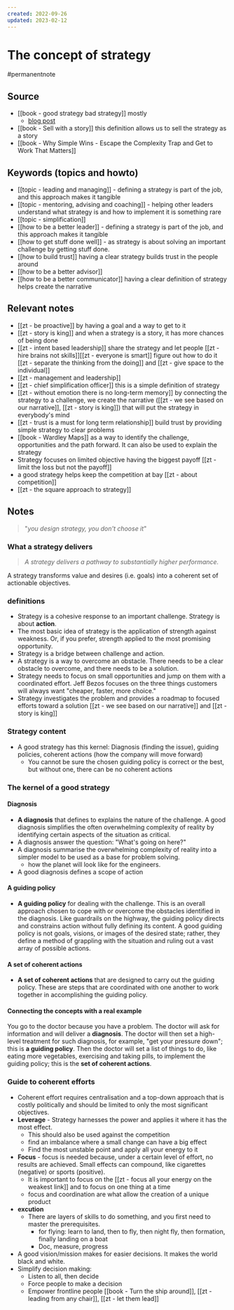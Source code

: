 ```yaml
---
created: 2022-09-26
updated: 2023-02-12
---
```

# The concept of strategy

#permanentnote

## Source
- [[book - good strategy bad strategy]] mostly
	- [blog post](https://medium.com/mbreads/good-strategy-bad-strategy-b37b2563a4a3)
- [[book - Sell with a story]] this definition allows us to sell the strategy as a story
- [[book - Why Simple Wins - Escape the Complexity Trap and Get to Work That Matters]]

## Keywords (topics and howto)
- [[topic - leading and managing]] - defining a strategy is part of the job, and this approach makes it tangible
- [[topic - mentoring, advising and coaching]] - helping other leaders understand what strategy is and how to implement it is something rare
- [[topic - simplification]]
- [[how to be a better leader]] - defining a strategy is part of the job, and this approach makes it tangible
- [[how to get stuff done well]] - as strategy is about solving an important challenge by getting stuff done. 
- [[how to build trust]] having a clear strategy builds trust in the people around 
- [[how to be a better advisor]]
- [[how to be a better communicator]] having a clear definition of strategy helps create the narrative

## Relevant notes
- [[zt - be proactive]] by having a goal and a way to get to it
- [[zt - story is king]] and when a strategy is a story, it has more chances of being done
- [[zt - intent based leadership]] share the strategy and let people [[zt - hire brains not skills]][[zt - everyone is smart]] figure out how to do it [[zt - separate the thinking from the doing]] and [[zt - give space to the individual]]
- [[zt - management and leadership]]
- [[zt - chief simplification officer]] this is a simple definition of strategy
- [[zt - without emotion there is no long-term memory]] by connecting the strategy to a challenge, we create the narrative ([[zt - we see based on our narrative]], [[zt - story is king]]) that will put the strategy in everybody's mind
- [[zt - trust is a must for long term relationship]] build trust by providing simple strategy to clear problems
- [[book - Wardley Maps]] as a way to identify the challenge, opportunities and the path forward. It can also be used to explain the strategy
- Strategy focuses on limited objective having the biggest payoff [[zt - limit the loss but not the payoff]]
- a good strategy helps keep the competition at bay [[zt - about competition]]
- [[zt - the square approach to strategy]]

## Notes

> "*you design strategy, you don't choose it*"

### What a strategy delivers

> *A strategy delivers a pathway to substantially higher performance.*

A strategy transforms value and desires (i.e. goals) into a coherent set of actionable objectives.

### definitions
- Strategy is a cohesive response to an important challenge. Strategy is about **action**.
- The most basic idea of strategy is the application of strength against weakness. Or, if you prefer, strength applied to the most promising opportunity.
- Strategy is a bridge between challenge and action. 
- A strategy is a way to overcome an obstacle. There needs to be a clear obstacle to overcome, and there needs to be a solution.
- Strategy needs to focus on small opportunities and jump on them with a coordinated effort. Jeff Bezos focuses on the three things customers will always want "cheaper, faster, more choice."
- Strategy investigates the problem and provides a roadmap to focused efforts toward a solution [[zt - we see based on our narrative]] and [[zt - story is king]]


### Strategy content
- A good strategy has this kernel: Diagnosis (finding the issue), guiding policies, coherent actions (how the company will move forward)
	- You cannot be sure the chosen guiding policy is correct or the best, but without one, there can be no coherent actions
### The kernel of a good strategy
#### Diagnosis
-  **A diagnosis** that defines to explains the nature of the challenge. A good diagnosis simplifies the often overwhelming complexity of reality by identifying certain aspects of the situation as critical. 
-  A diagnosis answer the question: "What's going on here?"
- A diagnosis summarise the overwhelming complexity of reality into a simpler model to be used as a base for problem solving.
	- how the planet will look like for the engineers.
- A good diagnosis defines a scope of action

#### A guiding policy
-  **A guiding policy** for dealing with the challenge. This is an overall approach chosen to cope with or overcome the obstacles identified in the diagnosis. Like guardrails on the highway, the guiding policy directs and constrains action without fully defining its content. A good guiding policy is not goals, visions, or images of the desired state; rather, they define a method of grappling with the situation and ruling out a vast array of possible actions.

#### A set of coherent actions
-  **A set of coherent actions** that are designed to carry out the guiding policy. These are steps that are coordinated with one another to work together in accomplishing the guiding policy.

#### Connecting the concepts with a real example
You go to the doctor because you have a problem.
The doctor will ask for information and will deliver a **diagnosis**.
The doctor will then set a high-level treatment for such diagnosis, for example, "get your pressure down"; this is **a guiding policy**.
Then the doctor will set a list of things to do, like eating more vegetables, exercising and taking pills,  to implement the guiding policy; this is the **set of coherent actions**. 

### Guide to coherent efforts
- Coherent effort requires centralisation and a top-down approach that is costly politically and should be limited to only the most significant objectives.
- **Leverage** - Strategy harnesses the power and applies it where it has the most effect. 
	- This should also be used against the competition
	- find an imbalance where a small change can have a big effect
	- Find the most unstable point and apply all your energy to it
- **Focus** - focus is needed because, under a certain level of effort, no results are achieved. Small effects can compound, like cigarettes (negative) or sports (positive). 
	- It is important to focus on the [[zt - focus all your energy on the weakest link]] and to focus on one thing at a time
	- focus and coordination are what allow the creation of a unique product
- **excution**
	- There are layers of skills to do something, and you first need to master the prerequisites. 
		- for flying: learn to land, then to fly, then night fly, then formation, finally landing on a boat
		- Doc, measure, progress
- A good vision/mission makes for easier decisions. It makes the world black and white.
- Simplify decision making:
	- Listen to all, then decide
	- Force people to make a decision
	- Empower frontline people [[book - Turn the ship around]], [[zt - leading from any chair]], [[zt - let them lead]]